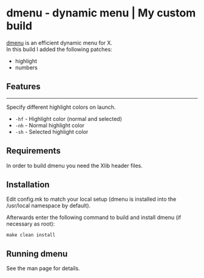 # dmenu - dynamic menu | My custom build

[dmenu](https://tools.suckless.org/dmenu/) is an efficient dynamic menu for X.\
In this build I added the following patches:
- highlight
- numbers


## Features
---
Specify different highlight colors on launch.
- `-hf` - Highlight color (normal and selected)
- `-nh` - Normal highlight color
- `-sh` - Selected highlight color


## Requirements

In order to build dmenu you need the Xlib header files.


## Installation

Edit config.mk to match your local setup (dmenu is installed into
the /usr/local namespace by default).

Afterwards enter the following command to build and install dmenu
(if necessary as root):

    make clean install


## Running dmenu

See the man page for details.
